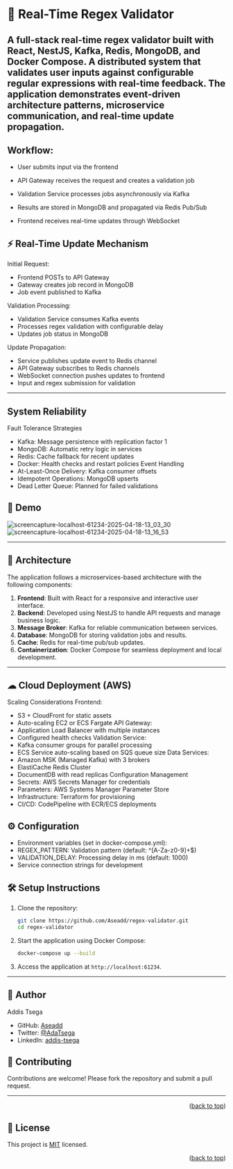 
# 🧪 Real-Time Regex Validator

A full-stack real-time regex validator built with **React**, **NestJS**, **Kafka**, **Redis**, **MongoDB**, and **Docker Compose**. A distributed system that validates user inputs against configurable regular expressions with real-time feedback. The application demonstrates event-driven architecture patterns, microservice communication, and real-time update propagation.
---

## Workflow:

- User submits input via the frontend

- API Gateway receives the request and creates a validation job

- Validation Service processes jobs asynchronously via Kafka

- Results are stored in MongoDB and propagated via Redis Pub/Sub

- Frontend receives real-time updates through WebSocket

## ⚡ Real-Time Update Mechanism
Initial Request:

- Frontend POSTs to API Gateway
- Gateway creates job record in MongoDB
- Job event published to Kafka
  
 Validation Processing:

- Validation Service consumes Kafka events
- Processes regex validation with configurable delay
- Updates job status in MongoDB
  
Update Propagation:

- Service publishes update event to Redis channel
- API Gateway subscribes to Redis channels
- WebSocket connection pushes updates to frontend
-  Input and regex submission for validation 

---
## System Reliability
Fault Tolerance Strategies
- Kafka: Message persistence with replication factor 1
- MongoDB: Automatic retry logic in services
- Redis: Cache fallback for recent updates
- Docker: Health checks and restart policies
Event Handling
- At-Least-Once Delivery: Kafka consumer offsets
- Idempotent Operations: MongoDB upserts
- Dead Letter Queue: Planned for failed validations

## 📸 Demo
![screencapture-localhost-61234-2025-04-18-13_03_30](https://github.com/user-attachments/assets/2bd7f422-4140-4057-822b-fdbc76023f6e)
![screencapture-localhost-61234-2025-04-18-13_16_53](https://github.com/user-attachments/assets/767293b7-feff-4664-a864-ce747f490fc0)


---

## 🧱 Architecture

The application follows a microservices-based architecture with the following components:

1. **Frontend**: Built with React for a responsive and interactive user interface.
2. **Backend**: Developed using NestJS to handle API requests and manage business logic.
3. **Message Broker**: Kafka for reliable communication between services.
4. **Database**: MongoDB for storing validation jobs and results.
5. **Cache**: Redis for real-time pub/sub updates.
6. **Containerization**: Docker Compose for seamless deployment and local development.

---

## ☁ Cloud Deployment (AWS)
Scaling Considerations
Frontend:
- S3 + CloudFront for static assets
- Auto-scaling EC2 or ECS Fargate
API Gateway:
- Application Load Balancer with multiple instances
- Configured health checks
Validation Service:
- Kafka consumer groups for parallel processing
- ECS Service auto-scaling based on SQS queue size
Data Services:
- Amazon MSK (Managed Kafka) with 3 brokers
- ElastiCache Redis Cluster
- DocumentDB with read replicas
Configuration Management
- Secrets: AWS Secrets Manager for credentials
- Parameters: AWS Systems Manager Parameter Store
- Infrastructure: Terraform for provisioning
- CI/CD: CodePipeline with ECR/ECS deployments

##  ⚙ Configuration
- Environment variables (set in docker-compose.yml):
- REGEX_PATTERN: Validation pattern (default: ^[A-Za-z0-9]+$)
- VALIDATION_DELAY: Processing delay in ms (default: 1000)
- Service connection strings for development

## 🛠️ Setup Instructions

1. Clone the repository:
    ```bash
    git clone https://github.com/Aseadd/regex-validator.git
    cd regex-validator
    ```

2. Start the application using Docker Compose:
    ```bash
    docker-compose up --build
    ```

3. Access the application at `http://localhost:61234`.

---

## 👥 Author <a name="author"></a>

Addis Tsega

- GitHub: [Aseadd](https://github.com/Aseadd)
- Twitter: [@AdaTsega](https://twitter.com/AdaTsega)
- LinkedIn: [addis-tsega](https://www.linkedin.com/in/addis-tsega/)

## 🤝 Contributing

Contributions are welcome! Please fork the repository and submit a pull request.

---
<p align="right">(<a href="#readme-top">back to top</a>)</p>

<!-- LICENSE -->

## 📝 License <a name="license"></a>

This project is [MIT](./MIT.md) licensed.



<p align="right">(<a href="#readme-top">back to top</a>)</p>
